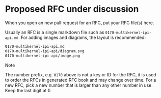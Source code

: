 <!--
  SPDX-License-Identifier: CC-BY-SA-4.0
  Copyright 2024 seL4 Project a Series of LF Projects, LLC.
-->

# Proposed RFC under discussion

When you open an new pull request for an RFC, put your RFC file(s) here.

Usually an RFC is a single markdown file such as `0170-multikernel-ipi-api.md`.
For adding images and diagrams, the layout is recommended:

```sh
0170-multikernel-ipi-api.md
0170-multikernel-ipi-api/diagram.svg
0170-multikernel-ipi-api/image.png
```

> [!NOTE]
> The number prefix, e.g. `0170` above is not a key or ID for the RFC, it is
> used to order the RFCs in generated RFC book and may change over time. For
> a new RFC, pick a new number that is larger than any other number in use. Keep
> the last digit at 0.
